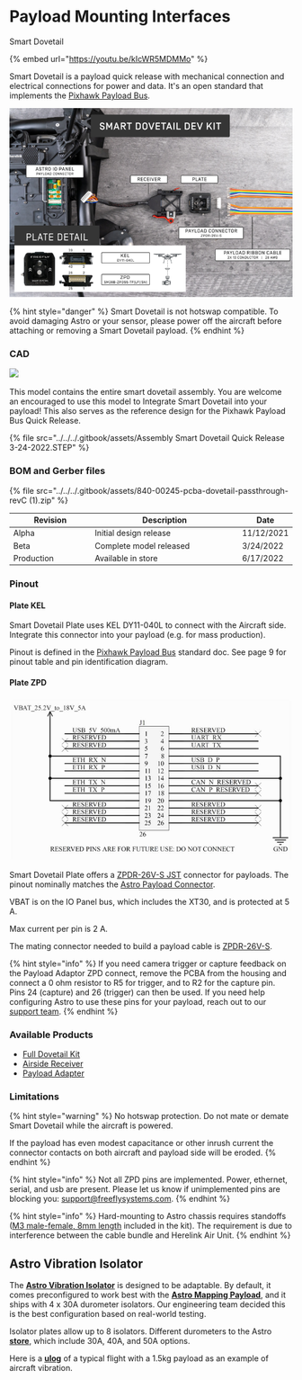 # Payload Mounting Interfaces

Smart Dovetail

{% embed url="https://youtu.be/kIcWR5MDMMo" %}

Smart Dovetail is a payload quick release with mechanical connection and electrical connections for power and data. It's an open standard that implements the [Pixhawk Payload Bus](https://github.com/pixhawk/Pixhawk-Standards/blob/master/DS-014%20Pixhawk%20Payload%20Bus%20Standard.pdf).

![](<../../../.gitbook/assets/Smart Dovetail DEV KIT diagram.png>)

{% hint style="danger" %}
Smart Dovetail is not hotswap compatible. To avoid damaging Astro or your sensor, please power off the aircraft before attaching or removing a Smart Dovetail payload.&#x20;
{% endhint %}

### CAD

![](<../../../.gitbook/assets/SOLIDWORKS Premium 2020 SP0.1 - \[870-00770 Assembl_3.png>)

This model contains the entire smart dovetail assembly. You are welcome an encouraged to use this model to Integrate Smart Dovetail into your payload! This also serves as the reference design for the Pixhawk Payload Bus Quick Release.

{% file src="../../../.gitbook/assets/Assembly Smart Dovetail Quick Release 3-24-2022.STEP" %}

### BOM and Gerber files

{% file src="../../../.gitbook/assets/840-00245-pcba-dovetail-passthrough-revC (1).zip" %}

<table><thead><tr><th width="150">Revision</th><th width="302.14838659400976">Description</th><th>Date</th></tr></thead><tbody><tr><td>Alpha</td><td>Initial design release</td><td>11/12/2021</td></tr><tr><td>Beta</td><td>Complete model released</td><td>3/24/2022</td></tr><tr><td>Production</td><td>Available in store </td><td>6/17/2022</td></tr></tbody></table>



### Pinout

#### Plate KEL

Smart Dovetail Plate uses KEL DY11-040L to connect with the Aircraft side. Integrate this connector into your payload (e.g. for mass production).&#x20;

Pinout is defined in the [Pixhawk Payload Bus](https://github.com/pixhawk/Pixhawk-Standards/blob/master/DS-014%20Pixhawk%20Payload%20Bus%20Standard.pdf) standard doc. See page 9 for pinout table and pin identification diagram.

#### Plate ZPD

![Payload Adaptor ZPD](<../../../.gitbook/assets/Smart Dovetail Dev Kit Pinout.jpg>)

Smart Dovetail Plate offers a [ZPDR-26V-S JST](https://www.digikey.com/en/products/detail/jst-sales-america-inc/ZPDR-26V-S/2472569?s=N4IgTCBcDaIFoAUAiAlAtGAbANTQZRAF0BfIA) connector for payloads. The pinout nominally matches the [Astro Payload Connector](broken-reference).

VBAT is on the IO Panel bus, which includes the XT30, and is protected at 5 A.

Max current per pin is 2 A.

The mating connector needed to build a payload cable is [ZPDR-26V-S](https://www.digikey.com/en/products/detail/jst-sales-america-inc/ZPDR-26V-S/2472569).&#x20;

{% hint style="info" %}
If you need camera trigger or capture feedback on the Payload Adaptor ZPD connect, remove the PCBA from the housing and connect a 0 ohm resistor to R5 for trigger, and to R2 for the capture pin. Pins 24 (capture) and 26 (trigger) can then be used. If you need help configuring Astro to use these pins for your payload, reach out to our [support team](https://freeflysystems.com/contact).
{% endhint %}

### Available Products

* [Full Dovetail Kit](https://store.freeflysystems.com/collections/astro/products/freefly-smart-dovetail-kit)
* [Airside Receiver](https://store.freeflysystems.com/collections/astro/products/freefly-smart-dovetail-receiver)
* [Payload Adapter](https://store.freeflysystems.com/collections/astro/products/smart-dovetail-for-payload)

### Limitations

{% hint style="warning" %}
No hotswap protection. Do not mate or demate Smart Dovetail while the aircraft is powered.&#x20;

If the payload has even modest capacitance or other inrush current the connector contacts on both aircraft and payload side will be eroded.
{% endhint %}

{% hint style="info" %}
Not all ZPD pins are implemented. Power, ethernet, serial, and usb are present. Please let us know if unimplemented pins are blocking you: [support@freeflysystems.com](mailto:support@freeflysystems.com).
{% endhint %}

{% hint style="info" %}
Hard-mounting to Astro chassis requires standoffs ([M3 male-female, 8mm length](https://www.mcmaster.com/98952A106) included in the kit). The requirement is due to interference between the cable bundle and Herelink Air Unit.
{% endhint %}



## Astro Vibration Isolator

The [**Astro Vibration Isolator**](https://store.freeflysystems.com/collections/astro/products/vibration-isolator-with-smart-dovetail) is designed to be adaptable. By default, it comes preconfigured to work best with the [**Astro Mapping Payload**](https://store.freeflysystems.com/collections/astro/products/mapping-payload), and it ships with 4 x 30A durometer isolators. Our engineering team decided this is the best configuration based on real-world testing.

Isolator plates allow up to 8 isolators. Different durometers to the Astro [**store**](https://store.freeflysystems.com/collections/astro), which include 30A, 40A, and 50A options.

Here is a [**ulog**](https://logs.px4.io/plot_app?log=af4fbfe6-5235-4698-ae4b-ff6a6115c004) of a typical flight with a 1.5kg payload as an example of aircraft vibration.&#x20;
